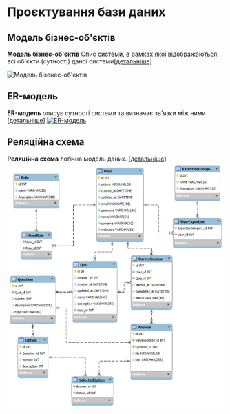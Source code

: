 # Проєктування бази даних

## Mодель бізнес-об'єктів
**Mодель бізнес-об'єктів** Опис системи, в рамках якої відображаються всі об'єкти (сутності) даної системи[[детальніше]](https://uk.wikipedia.org/wiki/BPMN)


![Модель бізенес-об'єктів](//www.plantuml.com/plantuml/png/XPRFZkD44CRlzHJMv82qsXavoIHn48T5Y3E25UV8tIuZYoJEscrsmmtsn8bdu1KGV_Qmy0pE6wsdK-bAnMNFPIRvVbztVMLNntvLkxHopMuBhZn4henCwLovYxAYGkkASW-0UrUuO_HTkSLeaYJM9icrzb1aqSJCyzpCXRnFTwY236jR5OUdpGE7oqxtsVqBRmFUH6XYFQCGy_iQgsY2oSAifjUQZzdLMbef7mhhcWfLPYjC7MQRrAcuEMHZ67TfiTLhfdNzjgpKGBvb5THDDSZsXVrHGF0oNL3l0T6ka4Mdad2JWd1_KkJMMEUkXCODIPbxOVswr_CShkriPU9R_Q7fFcpyGARBn2OzNdL_hZdShgIYf49leS0XrzVl3bYveiQlKeS_bDKnciJnQhqqWmO_ZabiZNqSzD0eFEEIvudCe1Iay3q2Uk4HzqW0VP6uWO56aqURvejOXNmhKymMoLGtMIfmRGHXaJTM8D3tqisXXM-RukUkbdbS6Nkj-JkAKuEu4lBbQ9dZA4wTYlduQPWcH05YA8Y39zITjy5DmY6IEa5aBYOSIMWo3ICEZFKvw6nfbrbwgv-VC3Cq-Qo7tdGRRKRuljaPh8Qm23RaSSS31WX13jUH192PTCoHT2eJIOiC9Dabz3VKoZnVJCs2rN0PxSAckBu1RsYRZUxWp0gKaOC3YD5b82ie1GKMrIJfbMBC_Rzkgf_m-1hhseV9ytKInogazm6CpKpb_FipOkBn6pFvLomwmsC-M-uEMnnryewkgOC710tNNAYWTpTkv0x7ZRBBKQ_iTDmjk-tv-BP_kQ_VFerdRcmyowHADpgVhfOte3xliXaoY37L7NcnnG7ay9qB24Ya2qaUw0UHb5Eec2C8dUiBFOmIRj4wp2w_5HRNyopHwKFgrsxaiqtnbVxVjG_KdK8JaiBWTfePFelQFze_Jx-t_xOVelPZ-tVxJ_lNwNrq-kNq_lHR-r_xV_Vfruv_R3_uftnqDtqvlOk-kB-FxkANB-xuJVBpY8u2-AyZFde517r3-MR3k_PV3PzRQSauMCi_FJiZFxS1lDJpqUHqNZh6_FpgcMaSEYivXkkBGyYzSeWHCoTXeCIXeUtyV3ZKxC8iivDwQ-PXeeR3P099pwu8umclS9yrk-qd)





## ER-модель
**ER-модель** описує сутності системи та визначає зв'язки між ними. [[детальніше]](https://en.wikipedia.org/wiki/Entity%E2%80%93relationship_model)
[![ER-модель](https://img.plantuml.biz/plantuml/svg/jLN9JiCm4BrRyZ_uLa12AeXU448KAAA2ifJ25OLaG1PPZ1SWBD_0aV_W0k8hmX_XE6cKnIb8Y6FcsM_UpFDCDeHqk5I1Zn5644egOpAEV22F616oG3soIeO74xAsThItlfx6GYS07JphZxTs--EvNdS-ZNeWN4wPf55O0fUwAVfSuZuLmDkv8N2etxXF27E4k8kuPu7iSeJYTY2axhKTOTILYgV0QB0zF1rjxXzkfd6NWoF1EtUaXhRxay5aE1gaW6AU3QXNM-gcqf_dfR9tyh8Nk3xJ1CfCWti6N581MphdLSJZ_pIeIFQJRZSNCrlxiQ8FlvOxzTMkTxdNco-RSX4tHFt5hsC5mcHiLNkZQx6rOhPS6RDoZIjPD5J1XPu6GrNLSSX-Kf7f_BsIObnQSvueVWln2GWnCtNRMsXhZDalDZlSA60-M25zHofHRrXPR3yKTxCMYSZAi0jjxvs4UscnxvBwzRrGwHpuuEf2AguvHg5rQY9cpsyuEoHvJTuwNo_9U_APV61aDkRJq-9Yz5Zi4upCLcb4wsUBGSQekK3ivweaPdHNyvaI69dl0iiQcKRpiScHh15rhie3grBL88ogZp4_bPdUJ3UDOvG_YobhnHUCSdzQK8ms8FJCd_0R)](https://editor.plantuml.com/uml/jLN9JiCm4BrRyZ_uLa12AeXU448KAAA2ifJ25OLaG1PPZ1SWBD_0aV_W0k8hmX_XE6cKnIb8Y6FcsM_UpFDCDeHqk5I1Zn5644egOpAEV22F616oG3soIeO74xAsThItlfx6GYS07JphZxTs--EvNdS-ZNeWN4wPf55O0fUwAVfSuZuLmDkv8N2etxXF27E4k8kuPu7iSeJYTY2axhKTOTILYgV0QB0zF1rjxXzkfd6NWoF1EtUaXhRxay5aE1gaW6AU3QXNM-gcqf_dfR9tyh8Nk3xJ1CfCWti6N581MphdLSJZ_pIeIFQJRZSNCrlxiQ8FlvOxzTMkTxdNco-RSX4tHFt5hsC5mcHiLNkZQx6rOhPS6RDoZIjPD5J1XPu6GrNLSSX-Kf7f_BsIObnQSvueVWln2GWnCtNRMsXhZDalDZlSA60-M25zHofHRrXPR3yKTxCMYSZAi0jjxvs4UscnxvBwzRrGwHpuuEf2AguvHg5rQY9cpsyuEoHvJTuwNo_9U_APV61aDkRJq-9Yz5Zi4upCLcb4wsUBGSQekK3ivweaPdHNyvaI69dl0iiQcKRpiScHh15rhie3grBL88ogZp4_bPdUJ3UDOvG_YobhnHUCSdzQK8ms8FJCd_0R)


## Реляційна схема
**Реляційна схема** логічна модель даних. [[детальніше]](https://uk.wikipedia.org/wiki/%D0%A0%D0%B5%D0%BB%D1%8F%D1%86%D1%96%D0%B9%D0%BD%D0%B0_%D0%BC%D0%BE%D0%B4%D0%B5%D0%BB%D1%8C_%D0%B4%D0%B0%D0%BD%D0%B8%D1%85)
![Реляційна схема](img/relational_diagram.png)


